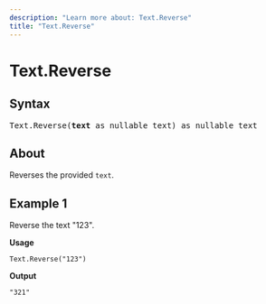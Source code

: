 ```yaml
---
description: "Learn more about: Text.Reverse"
title: "Text.Reverse"
---
```

# Text.Reverse

## Syntax

<pre>
Text.Reverse(<b>text</b> as nullable text) as nullable text
</pre>

## About

Reverses the provided `text`.

## Example 1

Reverse the text "123".

**Usage**

```powerquery-m
Text.Reverse("123")
```

**Output**

`"321"`
